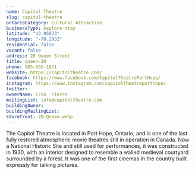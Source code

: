 ```yaml
---
name: Capitol Theatre
slug: capitol-theatre
ontarioCategory: Cultural Attraction
businessType: explore-stay
latitude: "43.95073"
longitude: "-78.2932"
residential: false
vacant: false
address: 20 Queen Street
title: queen-20
phone: 905-885-1071
website: https://capitoltheatre.com/
facebook: https://www.facebook.com/CapitolTheatrePortHope/
instagram: https://www.instagram.com/capitoltheatreporthope/
twitter:
ownerName: Erin  Pierce
mailingList: info@capitoltheatre.com
buildingOwner:
buildingMailingList:
storefront: 20-Queen.webp
---
```


The Capitol Theatre is located in Port Hope, Ontario, and is one of the last fully restored atmospheric movie theatres
still in operation in Canada. Now a National Historic Site and still used for performances, it was constructed in 1930,
with an interior designed to resemble a walled medieval courtyard surrounded by a forest. It was one of the first
cinemas in the country built expressly for talking pictures.


